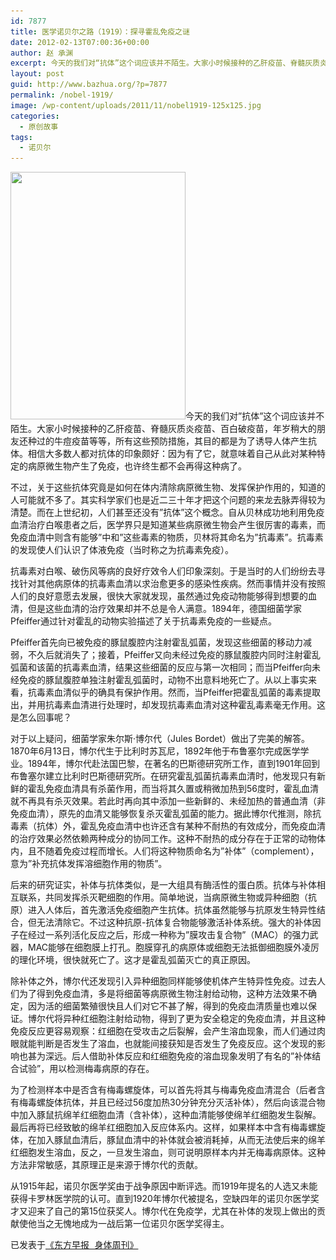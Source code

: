 ```yaml
---
id: 7877
title: 医学诺贝尔之路（1919）：探寻霍乱免疫之谜
date: 2012-02-13T07:00:36+00:00
author: 赵 承渊
excerpt: 今天的我们对“抗体”这个词应该并不陌生。大家小时候接种的乙肝疫苗、脊髓灰质炎疫苗、百白破疫苗，年岁稍大的朋友还种过的牛痘疫苗等等.不过，关于这些抗体究竟是如何在体内清除病原微生物、发挥保护作用的，知道的人可能就不多了。其实科学家们也是近二三十年才把这个问题的来龙去脉弄得较为清楚。而在上世纪初，人们甚至还没有“抗体”这个概念。
layout: post
guid: http://www.bazhua.org/?p=7877
permalink: /nobel-1919/
image: /wp-content/uploads/2011/11/nobel1919-125x125.jpg
categories:
  - 原创故事
tags:
  - 诺贝尔
---
```

[<img src="/wp-content/uploads/2011/11/nobel1919.jpg" alt="" title="nobel1919" width="280" height="396" class="alignleft size-full wp-image-8290" srcset="/wp-content/uploads/2011/11/nobel1919.jpg 280w, /wp-content/uploads/2011/11/nobel1919-106x150.jpg 106w, /wp-content/uploads/2011/11/nobel1919-212x300.jpg 212w" sizes="(max-width: 280px) 100vw, 280px" />](/wp-content/uploads/2011/11/nobel1919.jpg)今天的我们对&#8221;抗体&#8221;这个词应该并不陌生。大家小时候接种的乙肝疫苗、脊髓灰质炎疫苗、百白破疫苗，年岁稍大的朋友还种过的牛痘疫苗等等，所有这些预防措施，其目的都是为了诱导人体产生抗体。相信大多数人都对抗体的印象颇好：因为有了它，就意味着自己从此对某种特定的病原微生物产生了免疫，也许终生都不会再得这种病了。

<div style="display: none">
  <a href='http://exbacksms.com/' title='how can i get my ex girlfriend back'>how can i get my ex girlfriend back</a>
</div>

不过，关于这些抗体究竟是如何在体内清除病原微生物、发挥保护作用的，知道的人可能就不多了。其实科学家们也是近二三十年才把这个问题的来龙去脉弄得较为清楚。而在上世纪初，人们甚至还没有&#8221;抗体&#8221;这个概念。自从贝林成功地利用免疫血清治疗白喉患者之后，医学界只是知道某些病原微生物会产生很厉害的毒素，而免疫血清中则含有能够&#8221;中和&#8221;这些毒素的物质，贝林将其命名为&#8221;抗毒素&#8221;。抗毒素的发现使人们认识了体液免疫（当时称之为抗毒素免疫）。

抗毒素对白喉、破伤风等病的良好疗效令人们印象深刻。于是当时的人们纷纷去寻找针对其他病原体的抗毒素血清以求治愈更多的感染性疾病。然而事情并没有按照人们的良好意愿去发展，很快大家就发现，虽然通过免疫动物能够得到想要的血清，但是这些血清的治疗效果却并不总是令人满意。1894年，德国细菌学家Pfeiffer通过针对霍乱的动物实验描述了关于抗毒素免疫的一些疑点。

Pfeiffer首先向已被免疫的豚鼠腹腔内注射霍乱弧菌，发现这些细菌的移动力减弱，不久后就消失了；接着，Pfeiffer又向未经过免疫的豚鼠腹腔内同时注射霍乱弧菌和该菌的抗毒素血清，结果这些细菌的反应与第一次相同；而当Pfeiffer向未经免疫的豚鼠腹腔单独注射霍乱弧菌时，动物不出意料地死亡了。从以上事实来看，抗毒素血清似乎的确具有保护作用。然而，当Pfeiffer把霍乱弧菌的毒素提取出，并用抗毒素血清进行处理时，却发现抗毒素血清对这种霍乱毒素毫无作用。这是怎么回事呢？

对于以上疑问，细菌学家朱尔斯·博尔代（Jules Bordet）做出了完美的解答。1870年6月13日，博尔代生于比利时苏瓦尼，1892年他于布鲁塞尔完成医学学业。1894年，博尔代赴法国巴黎，在著名的巴斯德研究所工作，直到1901年回到布鲁塞尔建立比利时巴斯德研究所。在研究霍乱弧菌抗毒素血清时，他发现只有新鲜的霍乱免疫血清具有杀菌作用，而当将其久置或稍微加热到56度时，霍乱血清就不再具有杀灭效果。若此时再向其中添加一些新鲜的、未经加热的普通血清（非免疫血清），原先的血清又能够恢复杀灭霍乱弧菌的能力。据此博尔代推测，除抗毒素（抗体）外，霍乱免疫血清中也许还含有某种不耐热的有效成分，而免疫血清的治疗效果必然依赖两种成分的协同工作。这种不耐热的成分存在于正常的动物体内，且不随着免疫过程而增长。人们将这种物质命名为&#8221;补体&#8221;（complement），意为&#8221;补充抗体发挥溶细胞作用的物质&#8221;。

后来的研究证实，补体与抗体类似，是一大组具有酶活性的蛋白质。抗体与补体相互联系，共同发挥杀灭靶细胞的作用。简单地说，当病原微生物或异种细胞（抗原）进入人体后，首先激活免疫细胞产生抗体。抗体虽然能够与抗原发生特异性结合，但无法清除它。不过这种抗原-抗体复合物能够激活补体系统。强大的补体因子在经过一系列活化反应之后，形成一种称为&#8221;膜攻击复合物&#8221;（MAC）的强力武器，MAC能够在细胞膜上打孔。胞膜穿孔的病原体或细胞无法抵御细胞膜外凌厉的理化环境，很快就死亡了。这才是霍乱弧菌灭亡的真正原因。

除补体之外，博尔代还发现引入异种细胞同样能够使机体产生特异性免疫。过去人们为了得到免疫血清，多是将细菌等病原微生物注射给动物，这种方法效果不确定，因为活的细菌繁殖很快且人们对它不甚了解，得到的免疫血清质量也难以保证。博尔代将异种红细胞注射给动物，得到了更为安全稳定的免疫血清，并且这种免疫反应更容易观察：红细胞在受攻击之后裂解，会产生溶血现象，而人们通过肉眼就能判断是否发生了溶血，也就能间接获知是否发生了免疫反应。这个发现的影响也甚为深远。后人借助补体反应和红细胞免疫的溶血现象发明了有名的&#8221;补体结合试验&#8221;，用以检测梅毒病原的存在。

为了检测样本中是否含有梅毒螺旋体，可以首先将其与梅毒免疫血清混合（后者含有梅毒螺旋体抗体，并且已经过56度加热30分钟充分灭活补体），然后向该混合物中加入豚鼠抗绵羊红细胞血清（含补体），这种血清能够使绵羊红细胞发生裂解。最后再将已经致敏的绵羊红细胞加入反应体系内。这样，如果样本中含有梅毒螺旋体，在加入豚鼠血清后，豚鼠血清中的补体就会被消耗掉，从而无法使后来的绵羊红细胞发生溶血，反之，一旦发生溶血，则可说明原样本内并无梅毒病原体。这种方法非常敏感，其原理正是来源于博尔代的贡献。

从1915年起，诺贝尔医学奖由于战争原因中断评选。而1919年提名的人选又未能获得卡罗林医学院的认可。直到1920年博尔代被提名，空缺四年的诺贝尔医学奖才又迎来了自己的第15位获奖人。博尔代在免疫学，尤其在补体的发现上做出的贡献使他当之无愧地成为一战后第一位诺贝尔医学奖得主。

<pre>已发表于<a href="http://www.dfdaily.com/html/8755/2011/11/19/699675.shtml" target="_blank">《东方早报 身体周刊》</a></pre>

<div style="display: none">
  zp8497586rq
</div>
